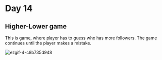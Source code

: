 # Day 14

## Higher-Lower game
This is game, where player has to guess who has more followers. 
The game continues until the player makes a mistake.

![ezgif-4-c8b735d948](https://user-images.githubusercontent.com/104169955/222183969-1c3044b7-f928-40dd-aa4d-8be954824812.gif)
